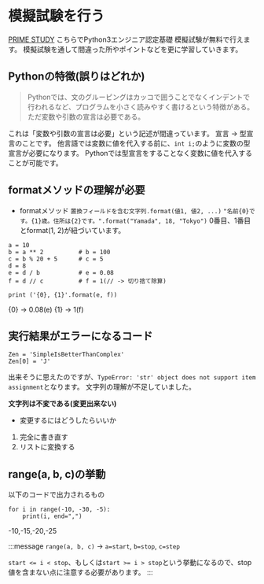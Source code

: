 # 模擬試験を行う
[PRIME STUDY](https://study.prime-strategy.co.jp/)
こちらでPython3エンジニア認定基礎 模擬試験が無料で行えます。
模擬試験を通して間違った所やポイントなどを更に学習していきます。

## Pythonの特徴(誤りはどれか)
> Pythonでは、文のグルーピングはカッコで囲うことでなくインデントで行われるなど、プログラムを小さく読みやすく書けるという特徴がある。ただ変数や引数の宣言は必要である。

これは「変数や引数の宣言は必要」という記述が間違っています。
宣言 -> 型宣言のことです。
他言語では変数に値を代入する前に、`int i;`のように変数の型宣言が必要になります。
Pythonでは型宣言をすることなく変数に値を代入することが可能です。

## formatメソッドの理解が必要
- formatメソッド
`置換フィールドを含む文字列.format(値1, 値2, ...)`
`"名前{0}です。{1}歳。住所は{2}です。".format("Yamada", 18, "Tokyo")`
0番目、1番目とformat(1, 2)が紐づいています。

```python:
a = 10
b = a ** 2          # b = 100
c = b % 20 + 5      # c = 5
d = 8
e = d / b           # e = 0.08
f = d // c          # f = 1(// -> 切り捨て除算)

print ('{0}, {1}'.format(e, f))
```
{0} -> 0.08(e)
{1} -> 1(f)

## 実行結果がエラーになるコード
```python:
Zen = 'SimpleIsBetterThanComplex'
Zen[0] = 'J'
```
出来そうに思えたのですが、`TypeError: 'str' object does not support item assignment`となります。
文字列の理解が不足していました。

**文字列は不変である(変更出来ない)**
- 変更するにはどうしたらいいか
1. 完全に書き直す
2. リストに変換する

## range(a, b, c)の挙動
以下のコードで出力されるもの
```python:
for i in range(-10, -30, -5):
    print(i, end=",")
```
-10,-15,-20,-25

:::message
`range(a, b, c)` ->
`a=start`, `b=stop`, `c=step`

`start <= i < stop`、もしくは`start >= i > stop`という挙動になるので、stop値を含まない点に注意する必要があります。
:::
